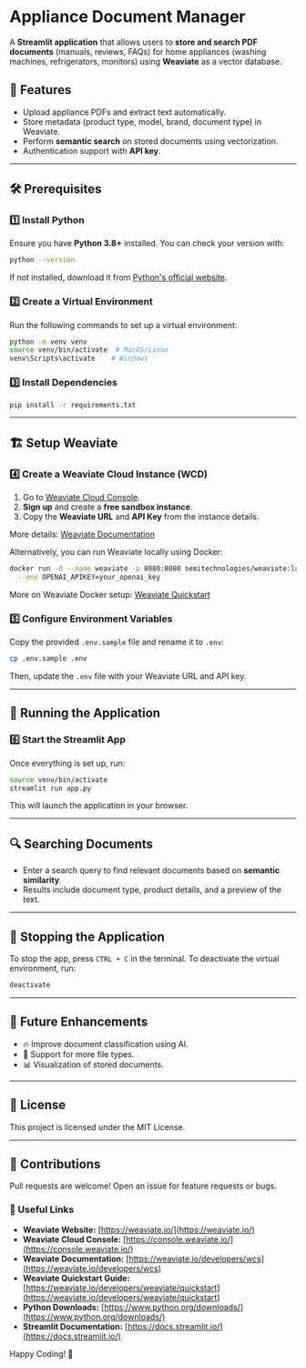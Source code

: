 # Appliance Document Manager

A **Streamlit application** that allows users to **store and search PDF documents** (manuals, reviews, FAQs) for home appliances (washing machines, refrigerators, monitors) using **Weaviate** as a vector database.

## 🚀 Features
- Upload appliance PDFs and extract text automatically.
- Store metadata (product type, model, brand, document type) in Weaviate.
- Perform **semantic search** on stored documents using vectorization.
- Authentication support with **API key**.

---

## 🛠️ Prerequisites

### 1️⃣ Install Python
Ensure you have **Python 3.8+** installed. You can check your version with:
```sh
python --version
```
If not installed, download it from [Python's official website](https://www.python.org/downloads/).

### 2️⃣ Create a Virtual Environment
Run the following commands to set up a virtual environment:
```sh
python -m venv venv
source venv/bin/activate  # MacOS/Linux
venv\Scripts\activate    # Windows
```

### 3️⃣ Install Dependencies
```sh
pip install -r requirements.txt
```

---

## 🏗️ Setup Weaviate

### 4️⃣ Create a Weaviate Cloud Instance (WCD)
1. Go to [Weaviate Cloud Console](https://console.weaviate.cloud/).
2. **Sign up** and create a **free sandbox instance**.
3. Copy the **Weaviate URL** and **API Key** from the instance details.

More details: [Weaviate Documentation](https://weaviate.io/developers/wcs)

Alternatively, you can run Weaviate locally using Docker:
```sh
docker run -d --name weaviate -p 8080:8080 semitechnologies/weaviate:latest \
  --env OPENAI_APIKEY=your_openai_key
```
More on Weaviate Docker setup: [Weaviate Quickstart](https://weaviate.io/developers/weaviate/quickstart)

### 5️⃣ Configure Environment Variables
Copy the provided `.env.sample` file and rename it to `.env`:
```sh
cp .env.sample .env
```
Then, update the `.env` file with your Weaviate URL and API key.

---

## 🔧 Running the Application

### 6️⃣ Start the Streamlit App
Once everything is set up, run:
```sh
source venv/bin/activate 
streamlit run app.py
```
This will launch the application in your browser.

---

## 🔍 Searching Documents
- Enter a search query to find relevant documents based on **semantic similarity**.
- Results include document type, product details, and a preview of the text.

---

## 🛑 Stopping the Application
To stop the app, press `CTRL + C` in the terminal.
To deactivate the virtual environment, run:
```sh
deactivate
```

---

## 📌 Future Enhancements
- 🔥 Improve document classification using AI.
- 📂 Support for more file types.
- 📊 Visualization of stored documents.

---

## 📜 License
This project is licensed under the MIT License.

---

## 🙌 Contributions
Pull requests are welcome! Open an issue for feature requests or bugs.

### 🔗 Useful Links
- **Weaviate Website:** [https://weaviate.io/](https://weaviate.io/)
- **Weaviate Cloud Console:** [https://console.weaviate.io/](https://console.weaviate.io/)
- **Weaviate Documentation:** [https://weaviate.io/developers/wcs](https://weaviate.io/developers/wcs)
- **Weaviate Quickstart Guide:** [https://weaviate.io/developers/weaviate/quickstart](https://weaviate.io/developers/weaviate/quickstart)
- **Python Downloads:** [https://www.python.org/downloads/](https://www.python.org/downloads/)
- **Streamlit Documentation:** [https://docs.streamlit.io/](https://docs.streamlit.io/)

Happy Coding! 🚀

